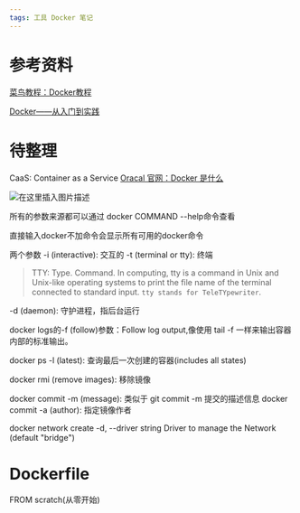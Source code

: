 ```yaml
---
tags: 工具 Docker 笔记
---
```




# 参考资料

[菜鸟教程：Docker教程](https://www.runoob.com/docker/docker-tutorial.html)

[Docker——从入门到实践](https://yeasy.gitbook.io/docker_practice/)

# 待整理

CaaS: Container as a Service
[Oracal 官网：Docker 是什么](https://www.oracle.com/cn/cloud-native/container-registry/what-is-docker/)

![在这里插入图片描述](https://cdn.jsdelivr.net/gh/wholon/image@main/uPic/watermark,type_ZHJvaWRzYW5zZmFsbGJhY2s,shadow_50,text_Q1NETiBASG9sb25f,size_20,color_FFFFFF,t_70,g_se,x_16-20211105004921547.png)

所有的参数来源都可以通过
docker COMMAND --help命令查看

直接输入docker不加命令会显示所有可用的docker命令

两个参数
-i (interactive): 交互的
-t (terminal or tty): 终端
> TTY: Type. Command. In computing, tty is a command in Unix and Unix-like operating systems to print the file name of the terminal connected to standard input. `tty stands for TeleTYpewriter`.

-d (daemon): 守护进程，指后台运行

docker logs的-f (follow)参数：Follow log output,像使用 tail -f 一样来输出容器内部的标准输出。

docker ps -l (latest): 查询最后一次创建的容器(includes all states)

docker rmi (remove images): 移除镜像

docker commit -m (message): 类似于 git commit -m 提交的描述信息
docker commit -a (author): 指定镜像作者


docker network create  -d, --driver string        Driver to manage the Network (default "bridge")

# Dockerfile
FROM scratch(从零开始)